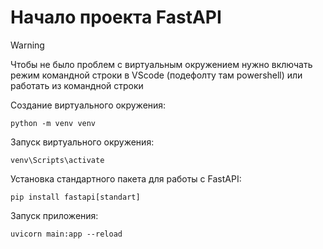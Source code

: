 # Начало проекта FastAPI

> [!WARNING]
> Чтобы не было проблем с виртуальным окружением нужно включать режим командной строки в VScode (подефолту там powershell) или работать из командной строки

Создание виртуального окружения:
```
python -m venv venv  
```

Запуск виртуального окружения:
```
venv\Scripts\activate
```

Установка стандартного пакета для работы с FastAPI:
```
pip install fastapi[standart]
```

Запуск приложения:
```
uvicorn main:app --reload
```